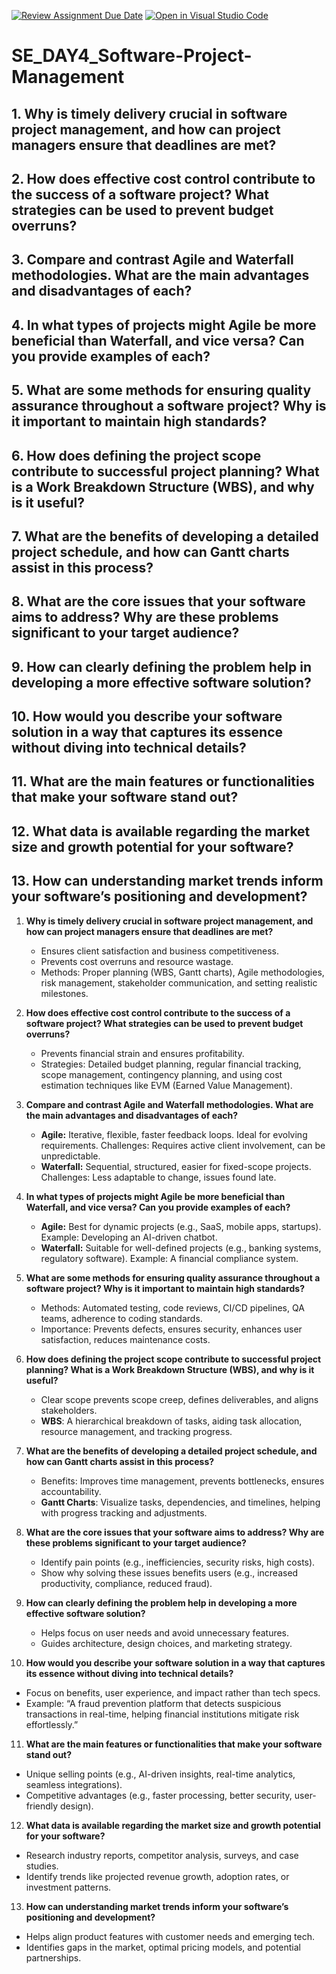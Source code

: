 [![Review Assignment Due Date](https://classroom.github.com/assets/deadline-readme-button-22041afd0340ce965d47ae6ef1cefeee28c7c493a6346c4f15d667ab976d596c.svg)](https://classroom.github.com/a/9pw6JKcu)
[![Open in Visual Studio Code](https://classroom.github.com/assets/open-in-vscode-2e0aaae1b6195c2367325f4f02e2d04e9abb55f0b24a779b69b11b9e10269abc.svg)](https://classroom.github.com/online_ide?assignment_repo_id=18589170&assignment_repo_type=AssignmentRepo)
# SE_DAY4_Software-Project-Management
## 1. Why is timely delivery crucial in software project management, and how can project managers ensure that deadlines are met?
## 2. How does effective cost control contribute to the success of a software project? What strategies can be used to prevent budget overruns?
## 3. Compare and contrast Agile and Waterfall methodologies. What are the main advantages and disadvantages of each?
## 4. In what types of projects might Agile be more beneficial than Waterfall, and vice versa? Can you provide examples of each?
## 5. What are some methods for ensuring quality assurance throughout a software project? Why is it important to maintain high standards?
## 6. How does defining the project scope contribute to successful project planning? What is a Work Breakdown Structure (WBS), and why is it useful?
## 7. What are the benefits of developing a detailed project schedule, and how can Gantt charts assist in this process?
## 8. What are the core issues that your software aims to address? Why are these problems significant to your target audience?
## 9. How can clearly defining the problem help in developing a more effective software solution?
## 10. How would you describe your software solution in a way that captures its essence without diving into technical details?
## 11. What are the main features or functionalities that make your software stand out?
## 12. What data is available regarding the market size and growth potential for your software?
## 13. How can understanding market trends inform your software’s positioning and development?

1. **Why is timely delivery crucial in software project management, and how can project managers ensure that deadlines are met?**  
   - Ensures client satisfaction and business competitiveness.  
   - Prevents cost overruns and resource wastage.  
   - Methods: Proper planning (WBS, Gantt charts), Agile methodologies, risk management, stakeholder communication, and setting realistic milestones.  

2. **How does effective cost control contribute to the success of a software project? What strategies can be used to prevent budget overruns?**  
   - Prevents financial strain and ensures profitability.  
   - Strategies: Detailed budget planning, regular financial tracking, scope management, contingency planning, and using cost estimation techniques like EVM (Earned Value Management).  

3. **Compare and contrast Agile and Waterfall methodologies. What are the main advantages and disadvantages of each?**  
   - **Agile:** Iterative, flexible, faster feedback loops. Ideal for evolving requirements. Challenges: Requires active client involvement, can be unpredictable.  
   - **Waterfall:** Sequential, structured, easier for fixed-scope projects. Challenges: Less adaptable to change, issues found late.  

4. **In what types of projects might Agile be more beneficial than Waterfall, and vice versa? Can you provide examples of each?**  
   - **Agile:** Best for dynamic projects (e.g., SaaS, mobile apps, startups). Example: Developing an AI-driven chatbot.  
   - **Waterfall:** Suitable for well-defined projects (e.g., banking systems, regulatory software). Example: A financial compliance system.  

5. **What are some methods for ensuring quality assurance throughout a software project? Why is it important to maintain high standards?**  
   - Methods: Automated testing, code reviews, CI/CD pipelines, QA teams, adherence to coding standards.  
   - Importance: Prevents defects, ensures security, enhances user satisfaction, reduces maintenance costs.  

6. **How does defining the project scope contribute to successful project planning? What is a Work Breakdown Structure (WBS), and why is it useful?**  
   - Clear scope prevents scope creep, defines deliverables, and aligns stakeholders.  
   - **WBS**: A hierarchical breakdown of tasks, aiding task allocation, resource management, and tracking progress.  

7. **What are the benefits of developing a detailed project schedule, and how can Gantt charts assist in this process?**  
   - Benefits: Improves time management, prevents bottlenecks, ensures accountability.  
   - **Gantt Charts**: Visualize tasks, dependencies, and timelines, helping with progress tracking and adjustments.  

8. **What are the core issues that your software aims to address? Why are these problems significant to your target audience?**  
   - Identify pain points (e.g., inefficiencies, security risks, high costs).  
   - Show why solving these issues benefits users (e.g., increased productivity, compliance, reduced fraud).  

9. **How can clearly defining the problem help in developing a more effective software solution?**  
   - Helps focus on user needs and avoid unnecessary features.  
   - Guides architecture, design choices, and marketing strategy.  

10. **How would you describe your software solution in a way that captures its essence without diving into technical details?**  
   - Focus on benefits, user experience, and impact rather than tech specs.  
   - Example: “A fraud prevention platform that detects suspicious transactions in real-time, helping financial institutions mitigate risk effortlessly.”  

11. **What are the main features or functionalities that make your software stand out?**  
   - Unique selling points (e.g., AI-driven insights, real-time analytics, seamless integrations).  
   - Competitive advantages (e.g., faster processing, better security, user-friendly design).  

12. **What data is available regarding the market size and growth potential for your software?**  
   - Research industry reports, competitor analysis, surveys, and case studies.  
   - Identify trends like projected revenue growth, adoption rates, or investment patterns.  

13. **How can understanding market trends inform your software’s positioning and development?**  
   - Helps align product features with customer needs and emerging tech.  
   - Identifies gaps in the market, optimal pricing models, and potential partnerships.  

